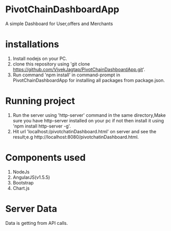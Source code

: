 # PivotChainDashboardApp
A simple Dashboard for User,offers and Merchants


# installations
1. Install nodejs on your PC.
2. clone this repository using 'git clone https://github.com/VivekJagtap/PivotChainDashboardApp.git'.
3. Run command 'npm install' in command-prompt in PivotChainDashboardApp for installing all packages from         package.json.


# Running project
1. Run the server using 'http-server' command in the same directory,Make sure you have http-server installed on your pc if not then install it using 'npm install http-server -g'.
2. Hit url 'localhost:<port-number>/pivotchatinDashboard.html' on server and see the result;e.g http://localhost:8080/pivotchatinDashboard.html.

# Components used
1. NodeJs
2. AngularJS(v1.5.5)
3. Bootstrap
4. Chart.js

# Server Data
Data is getting from API calls.

